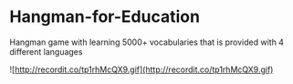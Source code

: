 # Hangman-for-Education
Hangman game with learning 5000+ vocabularies that is provided with 4 different languages

![http://recordit.co/tp1rhMcQX9.gif](http://recordit.co/tp1rhMcQX9.gif)
